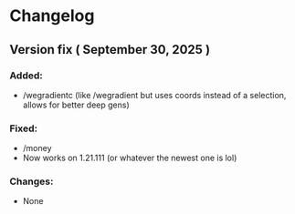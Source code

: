 # Changelog


## Version fix ( September 30, 2025 ) 
### Added:
- /wegradientc (like /wegradient but uses coords instead of a selection, allows for better deep gens)

### Fixed:
- /money
- Now works on 1.21.111 (or whatever the newest one is lol)

### Changes:
- None
